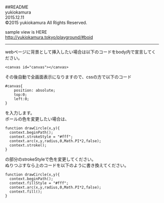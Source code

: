 ##README  
yukiokamura  
2015.12.11  
©2015 yukiokamura All Rights Reserved.   


sample view is HERE  
http://yukiokamura.tokyo/playground/#boid  

---


webページに背景として挿入したい場合は以下のコードをbody内で宣言してください。


```
<canvas id="canvas"></canvas>
```

その後自動で全画面表示になりますので、cssの方で以下のコード  

```
#canvas{
	position: absolute;
	top:0;
	left:0;
}
```

を入力します。  
ボールの色を変更したい場合は、  

```
function drawCircle(x,y){
  context.beginPath();
  context.strokeStyle = "#fff";
  context.arc(x,y,radius,0,Math.PI*2,false);
  context.stroke();
}
```

の部分のstrokeStyleで色を変更してください。  
ぬりつぶすなら上のコードを以下のように書き換えてください。

```
function drawCircle(x,y){
  context.beginPath();
  context.fillStyle = "#fff";
  context.arc(x,y,radius,0,Math.PI*2,false);
  context.fill();
}
```

